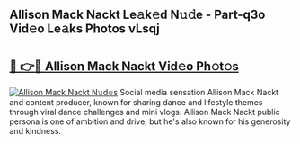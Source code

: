 ## Allison Mack Nackt Le𝚊k𝚎d N𝚞𝚍e - Part-q3o Vid𝚎o Le𝚊ks Photos vLsqj

# <h2><a href="http://fb2us44.evod.top/?m=Allison+Mack+Nackt">🔗 👉🔴 Allison Mack Nackt Vid𝚎o Ph𝚘t𝚘s</a></h2>

[![Allison Mack Nackt N𝚞d𝚎s](https://i.imgur.com/8V9OHl7.gif)](http://fb2us44.evod.top/?m=Allison+Mack+Nackt)
Social media sensation Allison Mack Nackt and content producer, known for sharing dance and lifestyle themes through viral dance challenges and mini vlogs. Allison Mack Nackt public persona is one of ambition and drive, but he's also known for his generosity and kindness. 
